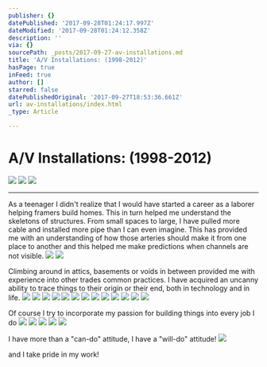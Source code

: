 ```yaml
---
publisher: {}
datePublished: '2017-09-28T01:24:17.997Z'
dateModified: '2017-09-28T01:24:12.358Z'
description: ''
via: {}
sourcePath: _posts/2017-09-27-av-installations.md
title: 'A/V Installations: (1998-2012)'
hasPage: true
inFeed: true
author: []
starred: false
datePublishedOriginal: '2017-09-27T18:53:36.661Z'
url: av-installations/index.html
_type: Article

---
```

# A/V Installations: (1998-2012)
![](https://the-grid-user-content.s3-us-west-2.amazonaws.com/431233e4-b070-4cc1-a0e8-392b458066ea.jpg)
![](https://the-grid-user-content.s3-us-west-2.amazonaws.com/080fe441-b875-433b-a175-8a775da66542.jpg)
![](https://the-grid-user-content.s3-us-west-2.amazonaws.com/f64a2dba-46e8-4cce-bbac-b1859eae4213.jpg)

---

As a teenager I didn't realize that I would have started a career as a laborer helping framers build homes. This in turn helped me understand the skeletons of structures. From small spaces to large, I have pulled more cable and installed more pipe than I can even imagine. This has provided me with an understanding of how those arteries should make it from one place to another and this helped me make predictions when channels are not visible.
![](https://the-grid-user-content.s3-us-west-2.amazonaws.com/be14a74c-0373-4d97-83bf-4aa19eebb66c.jpg)
![](https://the-grid-user-content.s3-us-west-2.amazonaws.com/d5e0381d-32b8-4cda-99a3-5f2be6de87ab.jpg)

Climbing around in attics, basements or voids in between provided me with experience into other trades common practices. I have acquired an uncanny ability to trace things to their origin or their end, both in technology and in life.
![](https://the-grid-user-content.s3-us-west-2.amazonaws.com/1ce93a33-64f0-45b3-b431-bb0db6da3fe1.jpg)
![](https://the-grid-user-content.s3-us-west-2.amazonaws.com/f7b04b20-4290-437e-86d0-adf2d3c1dc68.jpg)
![](https://the-grid-user-content.s3-us-west-2.amazonaws.com/4d663576-dc77-4715-864c-5b66c5ff5ef8.jpg)
![](https://the-grid-user-content.s3-us-west-2.amazonaws.com/487550f3-6792-40ce-8099-966cd4788278.jpg)
![](https://the-grid-user-content.s3-us-west-2.amazonaws.com/0eb153b7-475a-40fd-8db2-2cd333a94d6d.jpg)
![](https://the-grid-user-content.s3-us-west-2.amazonaws.com/b01bdaa1-3896-4ed3-8eb5-65e4e67a18f2.jpg)
![](https://the-grid-user-content.s3-us-west-2.amazonaws.com/54987da2-1413-4673-b47a-d6c5f8ff6700.jpg)
![](https://the-grid-user-content.s3-us-west-2.amazonaws.com/56927840-08ac-435f-8145-c858c7c1ca11.jpg)
![](https://the-grid-user-content.s3-us-west-2.amazonaws.com/42a0a846-a99e-4873-87f3-bc160c78f53b.jpg)
![](https://the-grid-user-content.s3-us-west-2.amazonaws.com/95537fb9-5379-41a5-a520-2402898a91f0.jpg)
![](https://the-grid-user-content.s3-us-west-2.amazonaws.com/6b29ecc0-e216-45a5-9c3d-8e03f4db14b4.jpg)
![](https://the-grid-user-content.s3-us-west-2.amazonaws.com/455dc0bf-f95f-4d57-b280-15783e8448bb.jpg)
![](https://s3-us-west-2.amazonaws.com/the-grid-img/p/0058b398bc3332629c87a70baae129280aa2162c.jpg)

Of course I try to incorporate my passion for building things into every job I do
![](https://the-grid-user-content.s3-us-west-2.amazonaws.com/2ca10de8-2761-46c1-9c5a-f129f53c7ae4.jpg)
![](https://the-grid-user-content.s3-us-west-2.amazonaws.com/1d1c09b5-7977-46ca-89fb-3d9c8d5d942f.jpg)
![](https://the-grid-user-content.s3-us-west-2.amazonaws.com/1c5e185a-7fc4-4dd9-ac5e-9cbf15f3344c.jpg)
![](https://the-grid-user-content.s3-us-west-2.amazonaws.com/a5b43b78-0336-44b5-a81f-d3afc4c9995a.jpg)
![](https://the-grid-user-content.s3-us-west-2.amazonaws.com/6aa1298a-5e52-49bc-8c66-3ffc30772298.jpg)

I have more than a "can-do" attitude, I have a "will-do" attitude!
![](https://the-grid-user-content.s3-us-west-2.amazonaws.com/7c21ebc6-088f-46ed-bb4b-fdd38d553f99.jpg)

and I take pride in my work!
